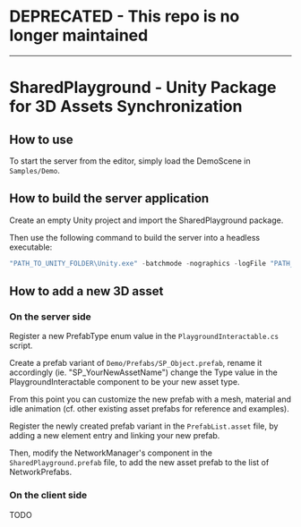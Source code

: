 # DEPRECATED - This repo is no longer maintained

----

# SharedPlayground - Unity Package for 3D Assets Synchronization

## How to use

To start the server from the editor, simply load the DemoScene in `Samples/Demo`.

## How to build the server application

Create an empty Unity project and import the SharedPlayground package.

Then use the following command to build the server into a headless executable:

```powershell
"PATH_TO_UNITY_FOLDER\Unity.exe" -batchmode -nographics -logFile "PATH_TO_LOG_FILE" -projectPath "PATH_TO_THE_PROJECT" -executeMethod Bcom.SharedPlayground.BuildServer.PerformDedicatedServerBuild -buildPath "OUTPUT_DIR" -target ("Win64"|"Linux64") -quit
```

## How to add a new 3D asset

### On the server side

Register a new PrefabType enum value in the `PlaygroundInteractable.cs` script.

Create a prefab variant of `Demo/Prefabs/SP_Object.prefab`, rename it accordingly (ie. "SP_YourNewAssetName") change the Type value in the PlaygroundInteractable component to be your new asset type.

From this point you can customize the new prefab with a mesh, material and idle animation (cf. other existing asset prefabs for reference and examples).

Register the newly created prefab variant in the `PrefabList.asset` file, by adding a new element entry and linking your new prefab.

Then, modify the NetworkManager's component in the `SharedPlayground.prefab` file, to add the new asset prefab to the list of NetworkPrefabs.

### On the client side

TODO
